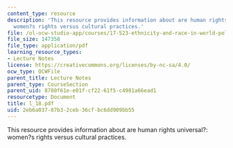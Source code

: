 ```yaml
---
content_type: resource
description: 'This resource provides information about are human rights universal?:
  women?s rights versus cultural practices.'
file: /ol-ocw-studio-app/courses/17-523-ethnicity-and-race-in-world-politics-fall-2005/2eb6a03787b32ceb36cfbc6dd909bb55_l_18.pdf
file_size: 147358
file_type: application/pdf
learning_resource_types:
- Lecture Notes
license: https://creativecommons.org/licenses/by-nc-sa/4.0/
ocw_type: OCWFile
parent_title: Lecture Notes
parent_type: CourseSection
parent_uid: 8780f61e-e01f-cf22-61f5-c4981a66ead1
resourcetype: Document
title: l_18.pdf
uid: 2eb6a037-87b3-2ceb-36cf-bc6dd909bb55
---
```

This resource provides information about are human rights universal?: women?s rights versus cultural practices.